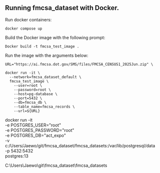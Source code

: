 ## Running fmcsa_dataset with Docker.

Run docker containers:

```
docker compose up
```

Build the Docker image with the following prompt:

```
Docker build -t fmcsa_test_image .
```

Run the image with the arguments below:

```
URL="https://ai.fmcsa.dot.gov/SMS/files/FMCSA_CENSUS1_2025Jun.zip" \

docker run -it \
  --network=fmcsa_dataset_default \
  fmcsa_test_image \
    --user=root \
    --password=root \
    --host=pg-database \
    --port=5432 \
    --db=fmcsa_db \
    --table_name=fmcsa_records \
    --url=${URL}
```

docker run -it \
-e POSTGRES_USER="root" \
-e POSTGRES_PASSWORD="root" \
-e POSTGRES_DB="act_expo" \
-v c:/Users/Jaewo/git/fmcsa_dataset/fmcsa_datasets:/var/lib/postgresql/data \
-p 5432:5432 \
postgres:13

C:\Users\Jaewo\git\fmcsa_dataset\fmcsa_datasets